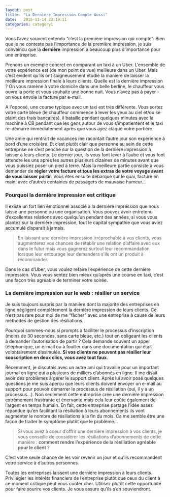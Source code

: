```yaml
---
layout: post
title:  "La Dernière Impression Compte Aussi"
date:   2015-11-14 23:19:11
categories: category1
---
```


Vous l’avez souvent entendu “c’est la première impression qui compte”. Bien que je ne conteste pas l’importance de la première impression, je suis convaincu que la **dernière** impression a beaucoup plus d’importance pour une entreprise. 

Prenons un exemple concret en comparant un taxi à un Uber. L’ensemble de votre expérience est (de mon point de vue) meilleure dans un Uber. Mais c’est évident qu’ils ont soigneusement étudié la manière de laisser la meilleure impression finale à leurs clients. Quelle est la dernière impression ? On vous ramène à votre domicile dans une belle berline, le chauffeur vous ouvre la porte et vous souhaite une bonne nuit. Vous n’avez pas à payer - on vous envoie la facture par e-mail. 

A l'opposé, une course typique avec un taxi est très différente. Vous sortez votre carte bleue (le chauffeur commence à lever les yeux au ciel et/ou se plaint des frais bancaires), il bataille pendant quelques minutes avec la machine à CB pendant que les gens autour de vous s’impatientent et le taxi re-démarre immédiatement après que vous ayez claqué votre portière. 

Une amie qui rentrait de vacances me racontait l’autre jour son expérience à bord d’une croisière. Et c’est plutôt clair que personne au sein de cette entreprise ne s’est penché sur la question de la dernière impression à laisser à leurs clients. Le dernier jour, ils vous font lever à l’aube et vous font attendre les uns après les autres plusieurs dizaines de minutes avant que vous puissiez poser un pied à terre. Mais la meilleure partie consiste à vous demander de **régler votre facture et tous les extras de votre voyage avant de vous laisser partir**. Vous êtes ensuite débarqué sur le quai, facture en main, avec d’autres centaines de passagers de mauvaise humeur...

### Pourquoi la dernière impression est critique

Il existe un fort lien émotionnel associé à la dernière impression que nous laisse une personne ou une organisation. Vous pouvez avoir entretenu d’excellentes relations avec quelqu’un pendant des années, si vous vous plantez sur la dernière impression, tout le capital sympathie que vous aviez accumulé disparait à jamais. 

> En laissant une dernière impression irréprochable à vos clients, vous augmenterez vos chances de rétablir une relation d’affaire avec eux dans le futur mais vous gagnerez surtout leur recommandation lorsque leur entourage leur demandera s'ils ont un produit à recommander.

Dans le cas d’Uber, vous voulez refaire l’expérience de cette dernière impression. Vous vous sentez bien mieux qu’après une course en taxi, c’est une façon très agréable de terminer votre soirée.

### La dernière impression sur le web : résilier un service

Je suis toujours surpris par la manière dont la majorité des entreprises en ligne négligent complètement la dernière impression de leurs clients. Ce n’est pas rare pour moi de me “fâcher” avec une entreprise à cause de leurs méthodes de gestion des résiliations.  

Pourquoi sommes-nous si prompts à faciliter le processus d’inscription (moins de 30 secondes, sans carte bleue, etc.) tout en obligeant les clients à demander l’autorisation de partir ? Cela demande souvent un appel téléphonique, un e-mail ou à fouiller dans une documentation qui était volontairement dissimulée. **Si vos clients ne peuvent pas résilier leur souscription en deux clics, vous avez tout faux**.

Récemment, je discutais avec un autre ami qui travaille pour un important journal en ligne qui a plusieurs de milliers d’abonnés en ligne. Il me disait avoir des problèmes à gérer le support client. Après lui avoir posé quelques questions je me suis aperçu que leurs clients doivent envoyer un e-mail au support pour pouvoir démarrer le processus de résiliation (oui, il y a un processus…). Non seulement cette entreprise crée une dernière impression extrêmement frustrante et énervante mais cela leur coûte également de l’argent en temps humain. En fait, cette entreprise partage l’idée assez répandue qu’en facilitant la résiliation à leurs abonnements ils vont augmenter le nombre de résiliations à la fin du mois. Ca me semble être une façon de traiter le symptôme plutôt que le problème…

> Si vous avez à coeur d’offrir une dernière impression à vos clients, je vous conseille de considérer les résiliations d’abonnements de cette manière :  **comment rendre l’expérience de la résiliation agréable pour le client** ?

C’est votre seule chance de les voir revenir un jour et qu’ils recommandent votre service à d’autres personnes.

Toutes les entreprises laissent une dernière impression à leurs clients. Privilégier les intérêts financiers de l’entreprise plutôt que ceux du client à ce moment critique peut vous coûter cher. Utilisez plutôt cette opportunité pour faire sourire vos clients. Je vous assure qu’ils s’en souviendront.
